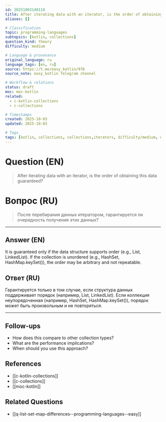 ```yaml
---
id: 20251003140110
title: After iterating data with an iterator, is the order of obtaining this data guaranteed? / После перебирания данных итератором, гарантируется ли очередность получения этих данных?
aliases: []

# Classification
topic: programming-languages
subtopics: [kotlin, collections]
question_kind: theory
difficulty: medium

# Language & provenance
original_language: ru
language_tags: [en, ru]
source: https://t.me/easy_kotlin/976
source_note: easy_kotlin Telegram channel

# Workflow & relations
status: draft
moc: moc-kotlin
related:
  - c-kotlin-collections
  - c-collections

# Timestamps
created: 2025-10-03
updated: 2025-10-03

# Tags
tags: [kotlin, collections, collections,iterators, difficulty/medium, easy_kotlin, lang/ru, programming-languages]
---
```


# Question (EN)
> After iterating data with an iterator, is the order of obtaining this data guaranteed?

# Вопрос (RU)
> После перебирания данных итератором, гарантируется ли очередность получения этих данных?

---

## Answer (EN)

It is guaranteed only if the data structure supports order (e.g., List, LinkedList). If the collection is unordered (e.g., HashSet, HashMap.keySet()), the order may be arbitrary and not repeatable.

## Ответ (RU)

Гарантируется только в том случае, если структура данных поддерживает порядок (например, List, LinkedList). Если коллекция неупорядоченная (например, HashSet, HashMap.keySet()), порядок может быть произвольным и не повторяться.

---

## Follow-ups
- How does this compare to other collection types?
- What are the performance implications?
- When should you use this approach?

## References
- [[c-kotlin-collections]]
- [[c-collections]]
- [[moc-kotlin]]

## Related Questions
- [[q-list-set-map-differences--programming-languages--easy]]

